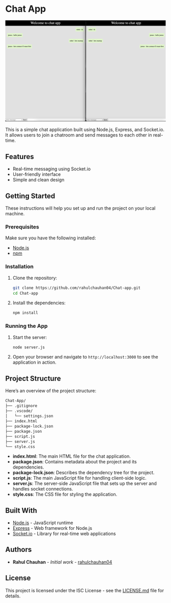 # Chat App

![Chat App Screenshot](https://github.com/rahulchauhan04/Chat-app/blob/main/frontend/chatapp.png)

This is a simple chat application built using Node.js, Express, and Socket.io. It allows users to join a chatroom and send messages to each other in real-time.

## Features

- Real-time messaging using Socket.io
- User-friendly interface
- Simple and clean design

## Getting Started

These instructions will help you set up and run the project on your local machine.

### Prerequisites

Make sure you have the following installed:

- [Node.js](https://nodejs.org/)
- [npm](https://www.npmjs.com/)

### Installation

1. Clone the repository:

   ```bash
   git clone https://github.com/rahulchauhan04/Chat-app.git
   cd Chat-app

2. Install the dependencies:

   ```bash
   npm install
   ```

### Running the App

1. Start the server:

   ```bash
   node server.js
   ```

2. Open your browser and navigate to `http://localhost:3000` to see the application in action.

## Project Structure

Here’s an overview of the project structure:

```
Chat-App/
├── .gitignore
├── .vscode/
│   └── settings.json
├── index.html
├── package-lock.json
├── package.json
├── script.js
├── server.js
└── style.css
```

- **index.html**: The main HTML file for the chat application.
- **package.json**: Contains metadata about the project and its dependencies.
- **package-lock.json**: Describes the dependency tree for the project.
- **script.js**: The main JavaScript file for handling client-side logic.
- **server.js**: The server-side JavaScript file that sets up the server and handles socket connections.
- **style.css**: The CSS file for styling the application.

## Built With

- [Node.js](https://nodejs.org/) - JavaScript runtime
- [Express](https://expressjs.com/) - Web framework for Node.js
- [Socket.io](https://socket.io/) - Library for real-time web applications

## Authors

- **Rahul Chauhan** - *Initial work* - [rahulchauhan04](https://github.com/rahulchauhan04)

## License

This project is licensed under the ISC License - see the [LICENSE.md](LICENSE.md) file for details.
